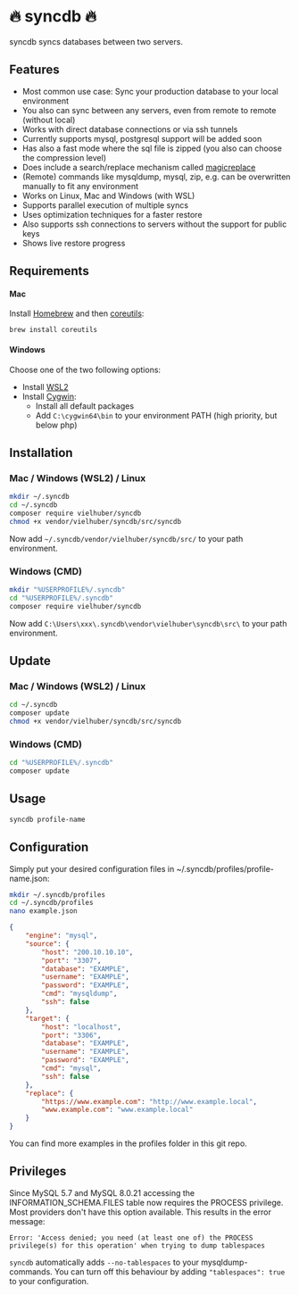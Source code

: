 # 🔥 syncdb 🔥

syncdb syncs databases between two servers.

## Features

-   Most common use case: Sync your production database to your local environment
-   You also can sync between any servers, even from remote to remote (without local)
-   Works with direct database connections or via ssh tunnels
-   Currently supports mysql, postgresql support will be added soon
-   Has also a fast mode where the sql file is zipped (you also can choose the compression level)
-   Does include a search/replace mechanism called [magicreplace](https://github.com/vielhuber/magicreplace)
-   (Remote) commands like mysqldump, mysql, zip, e.g. can be overwritten manually to fit any environment
-   Works on Linux, Mac and Windows (with WSL)
-   Supports parallel execution of multiple syncs
-   Uses optimization techniques for a faster restore
-   Also supports ssh connections to servers without the support for public keys
-   Shows live restore progress

## Requirements

#### Mac

Install [Homebrew](https://brew.sh) and then [coreutils](https://formulae.brew.sh/formula/coreutils):

```
brew install coreutils
```

#### Windows

Choose one of the two following options:

-   Install [WSL2](https://docs.microsoft.com/de-de/windows/wsl/install-win10)
-   Install [Cygwin](https://cygwin.com/install.html):
    -   Install all default packages
    -   Add `C:\cygwin64\bin` to your environment PATH (high priority, but below php)

## Installation

### Mac / Windows (WSL2) / Linux

```bash
mkdir ~/.syncdb
cd ~/.syncdb
composer require vielhuber/syncdb
chmod +x vendor/vielhuber/syncdb/src/syncdb
```

Now add `~/.syncdb/vendor/vielhuber/syncdb/src/` to your path environment.

### Windows (CMD)

```bash
mkdir "%USERPROFILE%/.syncdb"
cd "%USERPROFILE%/.syncdb"
composer require vielhuber/syncdb
```

Now add `C:\Users\xxx\.syncdb\vendor\vielhuber\syncdb\src\` to your path environment.

## Update

### Mac / Windows (WSL2) / Linux

```bash
cd ~/.syncdb
composer update
chmod +x vendor/vielhuber/syncdb/src/syncdb
```

### Windows (CMD)

```bash
cd "%USERPROFILE%/.syncdb"
composer update
```

## Usage

```bash
syncdb profile-name
```

## Configuration

Simply put your desired configuration files in ~/.syncdb/profiles/profile-name.json:

```bash
mkdir ~/.syncdb/profiles
cd ~/.syncdb/profiles
nano example.json
```

```json
{
    "engine": "mysql",
    "source": {
        "host": "200.10.10.10",
        "port": "3307",
        "database": "EXAMPLE",
        "username": "EXAMPLE",
        "password": "EXAMPLE",
        "cmd": "mysqldump",
        "ssh": false
    },
    "target": {
        "host": "localhost",
        "port": "3306",
        "database": "EXAMPLE",
        "username": "EXAMPLE",
        "password": "EXAMPLE",
        "cmd": "mysql",
        "ssh": false
    },
    "replace": {
        "https://www.example.com": "http://www.example.local",
        "www.example.com": "www.example.local"
    }
}
```

You can find more examples in the profiles folder in this git repo.

## Privileges

Since MySQL 5.7 and MySQL 8.0.21 accessing the INFORMATION_SCHEMA.FILES table now requires the PROCESS privilege. Most providers don't have this option available. This results in the error message:

`Error: 'Access denied; you need (at least one of) the PROCESS privilege(s) for this operation' when trying to dump tablespaces`

`syncdb` automatically adds `--no-tablespaces` to your mysqldump-commands. You can turn off this behaviour by adding `"tablespaces": true` to your configuration.
